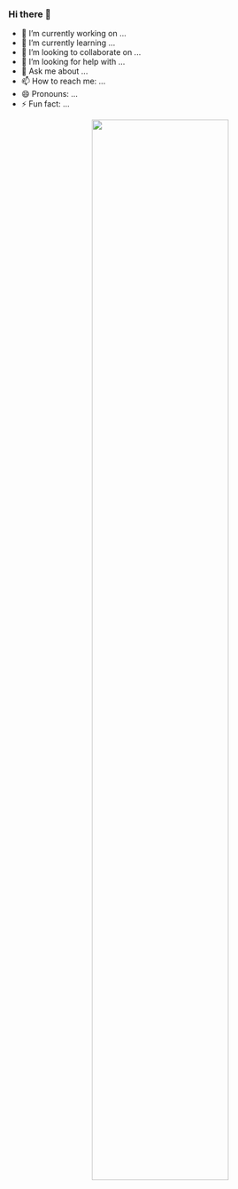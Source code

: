 ### Hi there 👋



- 🔭 I’m currently working on ...
- 🌱 I’m currently learning ...
- 👯 I’m looking to collaborate on ...
- 🤔 I’m looking for help with ...
- 💬 Ask me about ...
- 📫 How to reach me: ...
- 😄 Pronouns: ...
- ⚡ Fun fact: ...


<img  src="https://github-readme-stats.vercel.app/api?username=evle&show_icons=true&include_all_commits=true&hide_border=true" width="70%" align="right" >

